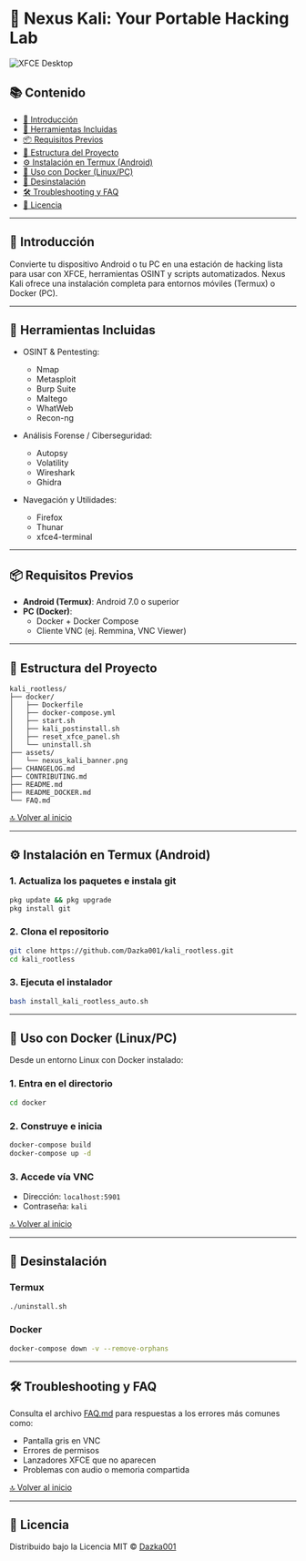 # 🐉 Nexus Kali: Your Portable Hacking Lab

![XFCE Desktop](assets/xfce_custom_panel.png)


## 📚 Contenido

- [🚀 Introducción](#-introducción)
- [🧰 Herramientas Incluidas](#-herramientas-incluidas)
- [📦 Requisitos Previos](#-requisitos-previos)
- [📁 Estructura del Proyecto](#-estructura-del-proyecto)
- [⚙️ Instalación en Termux (Android)](#️-instalación-en-termux-android)
- [🐳 Uso con Docker (Linux/PC)](#-uso-con-docker-linuxpc)
- [🧹 Desinstalación](#-desinstalación)
- [🛠️ Troubleshooting y FAQ](#️-troubleshooting-y-faq)
- [📄 Licencia](#-licencia)

---

## 🚀 Introducción

Convierte tu dispositivo Android o tu PC en una estación de hacking lista para usar con XFCE, herramientas OSINT y scripts automatizados. Nexus Kali ofrece una instalación completa para entornos móviles (Termux) o Docker (PC).

---

## 🧰 Herramientas Incluidas

- OSINT & Pentesting:
  - Nmap
  - Metasploit
  - Burp Suite
  - Maltego
  - WhatWeb
  - Recon-ng

- Análisis Forense / Ciberseguridad:
  - Autopsy
  - Volatility
  - Wireshark
  - Ghidra

- Navegación y Utilidades:
  - Firefox
  - Thunar
  - xfce4-terminal

---

## 📦 Requisitos Previos

- **Android (Termux)**: Android 7.0 o superior
- **PC (Docker)**:
  - Docker + Docker Compose
  - Cliente VNC (ej. Remmina, VNC Viewer)

---

## 📁 Estructura del Proyecto

```
kali_rootless/
├── docker/
│   ├── Dockerfile
│   ├── docker-compose.yml
│   ├── start.sh
│   ├── kali_postinstall.sh
│   ├── reset_xfce_panel.sh
│   └── uninstall.sh
├── assets/
│   └── nexus_kali_banner.png
├── CHANGELOG.md
├── CONTRIBUTING.md
├── README.md
├── README_DOCKER.md
└── FAQ.md
```

[🔝 Volver al inicio](#contenido)

---

## ⚙️ Instalación en Termux (Android)

### 1. Actualiza los paquetes e instala git

```bash
pkg update && pkg upgrade
pkg install git
```

### 2. Clona el repositorio

```bash
git clone https://github.com/Dazka001/kali_rootless.git
cd kali_rootless
```

### 3. Ejecuta el instalador

```bash
bash install_kali_rootless_auto.sh
```

---

## 🐳 Uso con Docker (Linux/PC)

Desde un entorno Linux con Docker instalado:

### 1. Entra en el directorio

```bash
cd docker
```

### 2. Construye e inicia

```bash
docker-compose build
docker-compose up -d
```

### 3. Accede vía VNC

- Dirección: `localhost:5901`
- Contraseña: `kali`

[🔝 Volver al inicio](#contenido)

---

## 🧹 Desinstalación

### Termux

```bash
./uninstall.sh
```

### Docker

```bash
docker-compose down -v --remove-orphans
```

---

## 🛠️ Troubleshooting y FAQ

Consulta el archivo [FAQ.md](FAQ.md) para respuestas a los errores más comunes como:

- Pantalla gris en VNC
- Errores de permisos
- Lanzadores XFCE que no aparecen
- Problemas con audio o memoria compartida

[🔝 Volver al inicio](#contenido)

---

## 📄 Licencia

Distribuido bajo la Licencia MIT © [Dazka001](https://github.com/Dazka001)
